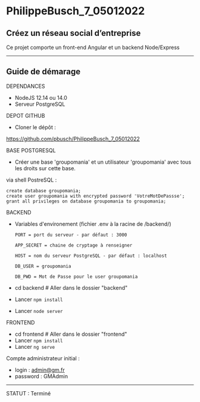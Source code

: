# PhilippeBusch_7_05012022

## Créez un réseau social d’entreprise

Ce projet comporte un front-end Angular et un backend Node/Express

---

## Guide de démarage

DEPENDANCES

- NodeJS 12.14 ou 14.0
- Serveur PostgreSQL

DEPOT GITHUB

- Cloner le dépôt :

https://github.com/pbusch/PhilippeBusch_7_05012022

BASE POSTGRESQL

- Créer une base 'groupomania' et un utilisateur 'groupomania' avec tous les droits sur cette base.

via shell PostreSQL :

    create database groupomania;
    create user groupomania with encrypted password 'VotreMotDePassse';
    grant all privileges on database groupomania to groupomania;

BACKEND

- Variables d'environement (fichier .env à la racine de /backend/)

      PORT = port du serveur - par défaut : 3000

      APP_SECRET = chaine de cryptage à renseigner

      HOST = nom du serveur PostgreSQL - par défaut : localhost

      DB_USER = groupomania

      DB_PWD = Mot de Passe pour le user groupomania

- cd backend # Aller dans le dossier "backend"
- Lancer `npm install`
- Lancer `node server`

FRONTEND

- cd frontend # Aller dans le dossier "frontend"
- Lancer `npm install`
- Lancer `ng serve`

Compte administrateur initial :

- login : admin@gm.fr
- password : GMAdmin

---

STATUT :
Terminé
